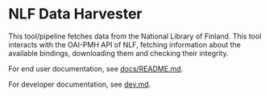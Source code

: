 # NLF Data Harvester
This tool/pipeline fetches data from the National Library of Finland. This tool
interacts with the OAI-PMH API of NLF, fetching information about the available
bindings, downloading them and checking their integrity.

For end user documentation, see [docs/README.md](docs).

For developer documentation, see [dev.md](dev.md).
